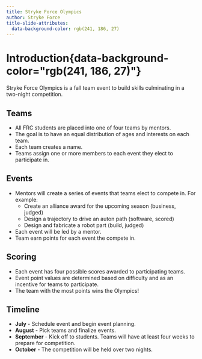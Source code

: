 ```yaml
---
title: Stryke Force Olympics
author: Stryke Force
title-slide-attributes:
  data-background-color: rgb(241, 186, 27)
---
```


# Introduction{data-background-color="rgb(241, 186, 27)"}

Stryke Force Olympics is a fall team event to build skills culminating in a two-night competition.

## Teams

- All FRC students are placed into one of four teams by mentors.
- The goal is to have an equal distribution of ages and interests on each team.
- Each team creates a name.
- Teams assign one or more members to each event they elect to participate in.

## Events

- Mentors will create a series of events that teams elect to compete in. For example:
  - Create an alliance award for the upcoming season (business, judged)
  - Design a trajectory to drive an auton path (software, scored)
  - Design and fabricate a robot part (build, judged)
- Each event will be led by a mentor.
- Team earn points for each event the compete in.

## Scoring

- Each event has four possible scores awarded to participating teams.
- Event point values are determined based on difficulty and as an incentive for teams to participate.
- The team with the most points wins the Olympics!

## Timeline

- **July** - Schedule event and begin event planning.
- **August** - Pick teams and finalize events.
- **September** - Kick off to students. Teams will have at least four weeks to prepare for competition.
- **October** - The competition will be held over two nights.
